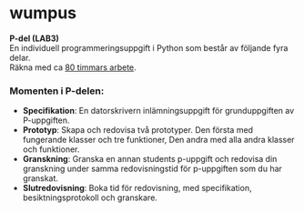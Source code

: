 # wumpus
**P-del (LAB3)**  
En individuell programmeringsuppgift i Python som består av följande fyra delar.  
Räkna med ca <ins>80 timmars arbete</ins>. 

### Momenten i P-delen:
- **Specifikation**: En datorskrivern inlämningsuppgift för grunduppgiften av P-uppgiften.  
- **Prototyp**: Skapa och redovisa två prototyper. Den första med fungerande klasser och tre funktioner, Den andra med alla andra klasser och funktioner.  
- **Granskning**: Granska en annan students p-uppgift och redovisa din granskning under samma redovisningstid för p-uppgiften som du har granskat.  
- **Slutredovisning**: Boka tid för redovisning, med specifikation, besiktningsprotokoll och granskare.  
